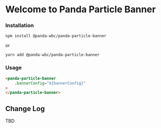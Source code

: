 # Welcome to Panda Particle Banner


### Installation
```npm install @panda-wbc/panda-particle-banner```

or 

```yarn add @panda-wbc/panda-particle-banner```

### Usage

```html
<panda-particle-banner
	.bannerConfig="${bannerConfig}"
>
</panda-particle-banner>
```

## Change Log

TBD